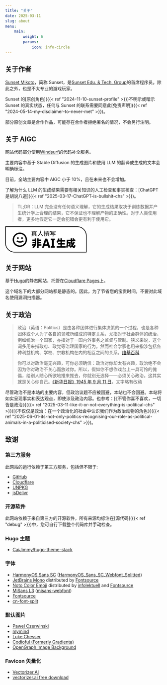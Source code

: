 ```yaml
---
title: "关于"
date: 2025-03-11
slug: about
menu:
    main:
        weight: 6
        params:
            icon: info-circle
---
```


## 关于作者

[Sunset Mikoto](https://github.com/SunsetMkt)，简称 Sunset，是[Sunset Edu. & Tech. Group](https://github.com/Sunset-Edu-Tech-Group)的首席程序员。除此之外，也是不太专业的游戏玩家。

Sunset 的[原创角色]({{< ref "2024-11-10-sunset-profile" >}})不明示或暗示 Sunset 的真实状态，任何与 Sunset 的联系需要同意此[免责声明]({{< ref "2024-05-14-my-disclaimer-to-never-met" >}})。

部分原创文章是合作作品，可能存在合作者拒绝署名的情况，不会另行注明。

## 关于 AIGC

网站代码部分使用[Windsurf](https://windsurf.com/)的代码补全服务。

主要内容中基于 Stable Diffusion 的生成图片和使用 LLM 的翻译或生成的文本会明确标注。

目前，全站主要内容中 AIGC 小于 10%，且在未来也不会增加。

了解为什么 LLM 的生成结果需要有相关知识的人工检查和事实核查：[ChatGPT 是胡说八道]({{< ref "2025-03-17-ChatGPT-is-bullshit-chs" >}})。

> TL;DR：LLM 完全没有任何语义理解，它的生成结果取决于训练数据并产生统计学上合理的结果，它不保证也不理解产物的正确性。对于人类使用者，更多地假定它一定会犯错会更有利于使用它。

[![真人撰写，非 AI 生成](Written-By-Human-Not-By-AI-Badge-white.svg)](https://notbyai.fyi)

## 关于网站

基于[Hugo](https://gohugo.io/)的静态网站，托管在[Cloudflare Pages](https://pages.cloudflare.com/)上。

这个域名下的大部分网站都是静态的。因此，为了节省您的宝贵时间，不要对此域名使用漏洞扫描器。

## 关于政治

> 政治（英语：Politics）是由各种团体进行集体决策的一个过程，也是各种团体或个人为了各自的领域所结成的特定关系，尤指对于社会群体的统治，例如统治一个国家，亦指对于一国内外事务之监督与管制。狭义来说，这个词多用来指政府、政党等治理国家的行为。然而社会学家也用来指涉包括各种利益机构、学校、宗教机构在内的相互之间的关系。[维基百科](https://zh.wikipedia.org/wiki/%E6%94%BF%E6%B2%BB)
>
> 你可以对政治毫无兴趣，可你必须确信：政治对你却太有兴趣，政治绝不会因为你对政治不关心而放过你。所以，假如你不想作戏台上一具可怜的傀儡，给别人随心所欲地推来推去，你就别无选择——必须关心政治。这其实就是关心你自己。[《新华日报》1945 年 9 月 11 日](https://web.archive.org/web/20250311084558/https://www.krzzjn.com/show-2794-5653.html)，文字略有改动

尽管政治不是本站的主要内容，但政治议题不应被回避，本站也不会回避。本站将如实呈现事实和表达观点，即使涉及政治内容。也参考：[《不管你喜不喜欢，一切皆是政治》]({{< ref "2025-03-11-like-it-or-not-everything-is-political-chs" >}})[《不仅仅是政治：在一个政治化的社会中认识我们作为政治动物的角色》]({{< ref "2025-06-01-its-not-only-politics-recognising-our-role-as-political-animals-in-a-politicised-society-chs" >}})。

## 致谢

### 第三方服务

此网站的运行依赖于第三方服务，包括但不限于:

- [GitHub](https://github.com/)
- [Cloudflare](https://www.cloudflare.com/zh-cn/)
- [UNPKG](https://unpkg.com/)
- [jsDelivr](https://www.jsdelivr.com/)

### 开源软件

此网站依赖于来自第三方的开源软件，所有来源均标注在[源代码]({{< ref "debug" >}})中，您可自行下载整个代码库并手动检查。

### Hugo 主题

- [CaiJimmy/hugo-theme-stack](https://github.com/CaiJimmy/hugo-theme-stack)

### 字体

- [HarmonyOS Sans SC](https://developer.huawei.com/consumer/cn/doc/design-guides/font-0000001828772001) ([HarmonyOS_Sans_SC_Webfont_Splitted](https://github.com/SunsetMkt/HarmonyOS_Sans_SC_Webfont_Splitted))
- [JetBrains Mono](https://www.jetbrains.com/lp/mono/) distributed by [Fontsource](https://github.com/fontsource/fontsource)
- [Noto Color Emoji](https://github.com/googlefonts/noto-emoji) distributed by [infolektuell](https://github.com/infolektuell/noto-color-emoji) and [Fontsource](https://www.npmjs.com/package/@fontsource/noto-color-emoji)
- [MiSans L3](https://hyperos.mi.com/font/zh/rare-word/) ([misans-webfont](https://github.com/mobeicanyue/misans-webfont))
- [Fontsource](https://github.com/fontsource/fontsource)
- [cn-font-split](https://github.com/KonghaYao/cn-font-split)

### 默认图片

- [Pawel Czerwinski](https://unsplash.com/@pawel_czerwinski)
- [mymind](https://unsplash.com/@mymind)
- [Luke Chesser](https://unsplash.com/@lukechesser)
- [Codioful (Formerly Gradienta)](https://unsplash.com/@codioful)
- [OpenGraph Image Background](https://unsplash.com/photos/an-abstract-black-background-with-a-curved-curve-pC8e7FFONcI)

### Favicon 矢量化

- [Vectorizer.AI](https://vectorizer.ai/)
- [vectorizer.ai free download](https://greasyfork.org/zh-CN/scripts/497378-vectorizer-ai)
